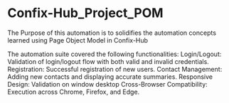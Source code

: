 # Confix-Hub_Project_POM
The Purpose of this automation is to solidifies the automation concepts learned using Page Object Model in Confix-Hub

The automation suite covered the following functionalities:
Login/Logout: Validation of login/logout flow with both valid and invalid credentials.
Registration: Successful registration of new users.
Contact Management: Adding new contacts and displaying accurate summaries.
Responsive Design: Validation on window desktop 
Cross-Browser Compatibility: Execution across Chrome, Firefox, and Edge.
